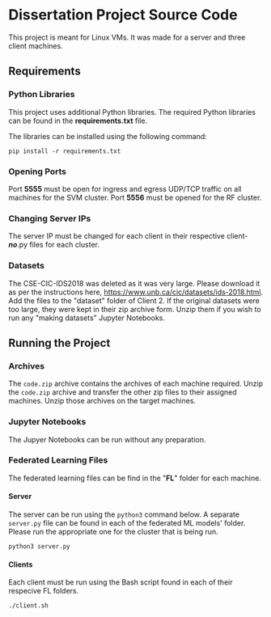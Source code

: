 # Dissertation Project Source Code
This project is meant for Linux VMs. It was made for a server and three client machines.

## Requirements
### Python Libraries
This project uses additional Python libraries.
The required Python libraries can be found in the **requirements.txt** file.

The libraries can be installed using the following command:
```
pip install -r requirements.txt
```

### Opening Ports
Port **5555** must be open for ingress and egress UDP/TCP traffic on all machines for the SVM cluster. Port **5556** must be opened for the RF cluster.

### Changing Server IPs
The server IP must be changed for each client in their respective client-_**no**_.py files for each cluster.

### Datasets
The CSE-CIC-IDS2018 was deleted as it was very large. Please download it as per the instructions here, https://www.unb.ca/cic/datasets/ids-2018.html. Add the files to the "dataset" folder of Client 2.
If the original datasets were too large, they were kept in their zip archive form. Unzip them if you wish to run any "making datasets" Jupyter Notebooks.


## Running the Project
### Archives
The `code.zip` archive contains the archives of each machine required. Unzip the `code.zip` archive and transfer the other zip files to their assigned machines. Unzip those archives on the target machines.

### Jupyter Notebooks
The Jupyer Notebooks can be run without any preparation.

### Federated Learning Files
The federated learning files can be find in the "**FL**" folder for each machine.

#### Server
The server can be run using the `python3` command below. A separate `server.py` file can be found in each of the federated ML models' folder. Please run the appropriate one for the cluster that is being run.
```
python3 server.py
```

#### Clients
Each client must be run using the Bash script found in each of their respecive FL folders. 
```
./client.sh
 ```

